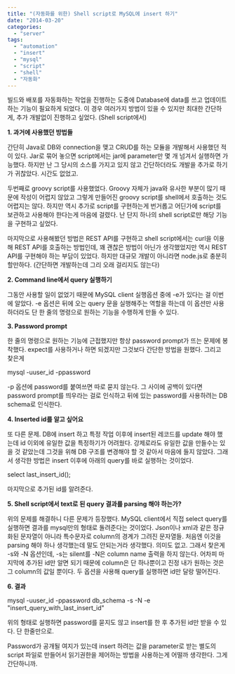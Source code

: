 ```yaml
---
title: "(자동화를 위한) Shell script로 MySQL에 insert 하기"
date: "2014-03-20"
categories: 
  - "server"
tags: 
  - "automation"
  - "insert"
  - "mysql"
  - "script"
  - "shell"
  - "자동화"
---
```


빌드와 배포를 자동화하는 작업을 진행하는 도중에 Database에 data를 쓰고 업데이트 하는 기능이 필요하게 되었다. 이 경우 여러가지 방법이 있을 수 있지만 최대한 간단하게, 추가 개발없이 진행하고 싶었다. (Shell script에서)

**1\. 과거에 사용했던 방법들**

간단히 Java로 DB와 connection을 맺고 CRUD를 하는 모듈을 개발해서 사용했던 적이 있다. Jar로 묶어 놓으면 script에서는 jar에 parameter만 몇 개 넘겨서 실행하면 가능했다. 하지만 난 그 당시의 소스를 가지고 있지 않고 간단하더라도 개발을 추가로 하기가 귀찮았다. 시간도 없었고.

두번째로 groovy script를 사용했었다. Groovy 자체가 java와 유사한 부분이 많기 때문에 작성이 어렵지 않았고 그렇게 만들어진 groovy script를 shell에서 호출하는 것도 어렵지는 않다. 하지만 역시 추가로 script를 구현하는게 번거롭고 어딘가에 script를 보관하고 사용해야 한다는게 마음에 걸렸다. 난 단지 하나의 shell script로만 해당 기능을 구현하고 싶었다.

마지막으로 사용해봤던 방법은 REST API를 구현하고 shell script에서는 curl을 이용해 REST API를 호출하는 방법인데, 꽤 괜찮은 방법이 아닌가 생각했었지만 역시 REST API를 구현해야 하는 부담이 있었다. 하지만 대규모 개발이 아니라면 node.js로 충분히 할만하다. (간단하면 개발하는데 그리 오래 걸리지도 않는다)

**2\. Command line에서 query 실행하기**

그동안 사용할 일이 없었기 때문에 MySQL client 실행옵션 중에 -e가 있다는 걸 이번에 알았다. -e 옵션은 뒤에 오는 query 문을 실행해주는 역할을 하는데 이 옵션만 사용하더라도 단 한 줄의 명령으로 원하는 기능을 수행하게 만들 수 있다.

**3\. Password prompt**

한 줄의 명령으로 원하는 기능에 근접했지만 항상 password prompt가 뜨는 문제에 봉착했다. expect를 사용하거나 하면 되겠지만 그것보다 간단한 방법을 원했다. 그리고 찾은게

mysql -uuser\_id -ppassword

\-p 옵션에 password를 붙여쓰면 따로 묻지 않는다. 그 사이에 공백이 있다면 password prompt를 띄우라는 걸로 인식하고 뒤에 있는 password를 사용하려는 DB schema로 인식한다.

**4\. Inserted id를 알고 싶어요**

또 다른 문제. DB에 insert 하고 특정 작업 이후에 insert된 레코드를 update 해야 했는데 id 이외에 유일한 값을 특정하기가 어려웠다. 강제로라도 유일한 값을 만들수는 있을 것 같았는데 그것을 위해 DB 구조를 변경해야 할 것 같아서 마음에 들지 않았다. 그래서 생각한 방법은 insert 이후에 아래의 query를 바로 실행하는 것이었다.

select last\_insert\_id();

마지막으로 추가된 id를 알려준다.

**5\. Shell script에서 text로 된 query 결과를 parsing 해야 하는가?**

위의 문제를 해결하니 다른 문제가 등장했다. MySQL client에서 직접 select query를 실행하면 결과를 mysql만의 형태로 돌려준다는 것이었다. Json이나 xml과 같은 정규화된 문자열이 아니라 특수문자로 column의 경계가 그려진 문자열들. 처음엔 이것을 parsing 해야 하나 생각했는데 말도 안되는거라 생각했다. 의미도 없고. 그래서 찾은게 -s와 -N 옵션인데, -s는 silent를 -N은 column name 출력을 하지 않는다. 어차피 마지막에 추가된 id만 알면 되기 때문에 column은 단 하나뿐이고 진정 내가 원하는 것은 그 column의 값일 뿐이다. 두 옵션을 사용해 query를 실행하면 id만 달랑 떨어진다.

**6\. 결과**

mysql -uuser\_id -ppassword db\_schema -s -N -e "insert\_query\_with\_last\_insert\_id"

위의 형태로 실행하면 password를 묻지도 않고 insert를 한 후 추가된 id만 받을 수 있다. 단 한줄만으로.

Password가 공개될 여지가 있는데 insert 하려는 값을 parameter로 받는 별도의 script 파일로 만들어서 읽기권한을 제어하는 방법을 사용하는게 어떨까 생각한다. 그게 간단하니까.
